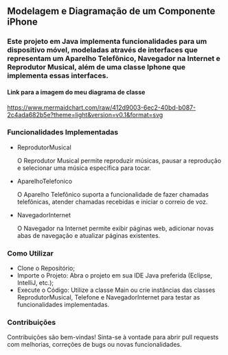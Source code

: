 ## Modelagem e Diagramação de um Componente iPhone
### Este projeto em Java implementa funcionalidades para um dispositivo móvel, modeladas através de interfaces que representam um Aparelho Telefônico, Navegador na Internet e Reprodutor Musical, além de uma classe Iphone que implementa essas interfaces.

#### Link para a imagem do meu diagrama de classe 
<https://www.mermaidchart.com/raw/412d9003-6ec2-40bd-b087-2c4ada682b5e?theme=light&version=v0.1&format=svg>

### Funcionalidades Implementadas
- ReprodutorMusical 

  O Reprodutor Musical permite reproduzir músicas, pausar a reprodução e selecionar uma música específica para tocar.

- AparelhoTelefonico
  
  O Aparelho Telefônico suporta a funcionalidade de fazer chamadas telefônicas, atender chamadas recebidas e iniciar o correio de voz.

- NavegadorInternet
  
  O Navegador na Internet permite exibir páginas web, adicionar novas abas de navegação e atualizar páginas existentes.

### Como Utilizar

- Clone o Repositório;
- Importe o Projeto: Abra o projeto em sua IDE Java preferida (Eclipse, IntelliJ, etc.);
- Execute o Código: Utilize a classe Main ou crie instâncias das classes ReprodutorMusical, Telefone e NavegadorInternet para testar as funcionalidades implementadas.

### Contribuições

Contribuições são bem-vindas! Sinta-se à vontade para abrir pull requests com melhorias, correções de bugs ou novas funcionalidades.

